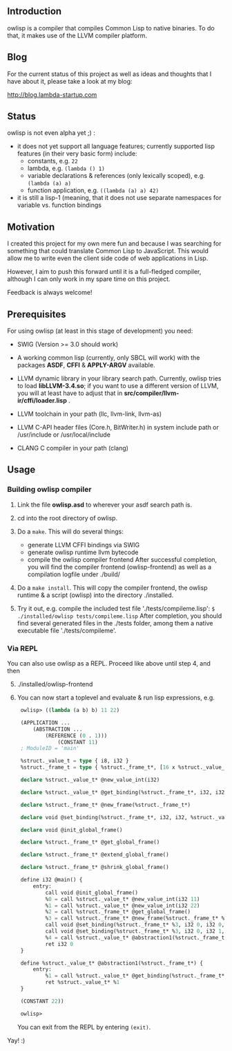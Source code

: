 ## Introduction

owlisp is a compiler that compiles Common Lisp to native binaries. To do that, it
makes use of the LLVM compiler platform.

## Blog

For the current status of this project as well as ideas and thoughts that I
have about it, please take a look at my blog:

http://blog.lambda-startup.com

## Status

owlisp is not even alpha yet ;) :
* it does not yet support all language features; currently supported lisp
  features (in their very basic form) include:
    * constants, e.g. ```22```
    * lambda, e.g. ```(lambda () 1)```
    * variable declarations & references (only lexically scoped), e.g. ```(lambda (a) a)```
    * function application, e.g. ```((lambda (a) a) 42)```
* it is still a lisp-1 (meaning, that it does not use separate namespaces
  for variable vs. function bindings

## Motivation

I created this project for my own mere fun and because I was searching for
something that could translate Common Lisp to JavaScript. This would allow
me to write even the client side code of web applications in Lisp.

However, I aim to push this forward until it is a full-fledged compiler,
although I can only work in my spare time on this project.

Feedback is always welcome!

## Prerequisites

For using owlisp (at least in this stage of development) you need:

* SWIG (Version >= 3.0 should work)

* A working common lisp (currently, only SBCL will work) with the packages
  **ASDF**, **CFFI** & **APPLY-ARGV** available.

* LLVM dynamic library in your library search path.
  Currently, owlisp tries to load **libLLVM-3.4.so**; if you want to use a
  different version of LLVM, you will at least have to adjust that in
  **src/compiler/llvm-ir/cffi/loader.lisp** .

* LLVM toolchain in your path (llc, llvm-link, llvm-as)

* LLVM C-API header files (Core.h, BitWriter.h) in system include path or
  /usr/include or /usr/local/include

* CLANG C compiler in your path (clang)

## Usage

### Building owlisp compiler

1. Link the file **owlisp.asd** to wherever your asdf search path is.

2. cd into the root directory of owlisp.

3. Do a ```make```. This will do several things:
   * generate LLVM CFFI bindings via SWIG
   * generate owlisp runtime llvm bytecode
   * compile the owlisp compiler frontend
   After successful completion, you will find the compiler frontend
   (owlisp-frontend) as well as a compilation logfile under ./build/

4. Do a ```make install```. This will copy the compiler frontend, the
   owlisp runtime & a script (owlisp) into the directory ./installed.

5. Try it out, e.g. compile the included test file './tests/compileme.lisp':
   ```$ ./installed/owlisp tests/compileme.lisp```
   After completion, you should find several generated files in the ./tests
   folder, among them a native executable file './tests/compileme'.

### Via REPL

You can also use owlisp as a REPL. Proceed like above until step 4, and then

5. ./installed/owlisp-frontend

6. You can now start a toplevel and evaluate & run lisp expressions, e.g.
   ```lisp
    owlisp> ((lambda (a b) b) 11 22)

	(APPLICATION ...
		(ABSTRACTION ...
			(REFERENCE (0 . 1)))
				(CONSTANT 11)
    ; ModuleID = 'main'

	%struct._value_t = type { i8, i32 }
	%struct._frame_t = type { %struct._frame_t*, [16 x %struct._value_t*] }

	declare %struct._value_t* @new_value_int(i32)

	declare %struct._value_t* @get_binding(%struct._frame_t*, i32, i32)

	declare %struct._frame_t* @new_frame(%struct._frame_t*)

	declare void @set_binding(%struct._frame_t*, i32, i32, %struct._value_t*)

	declare void @init_global_frame()

	declare %struct._frame_t* @get_global_frame()

	declare %struct._frame_t* @extend_global_frame()

	declare %struct._frame_t* @shrink_global_frame()

	define i32 @main() {
		entry:
			call void @init_global_frame()
			%0 = call %struct._value_t* @new_value_int(i32 11)
			%1 = call %struct._value_t* @new_value_int(i32 22)
			%2 = call %struct._frame_t* @get_global_frame()
			%3 = call %struct._frame_t* @new_frame(%struct._frame_t* %2)
			call void @set_binding(%struct._frame_t* %3, i32 0, i32 0, %struct._value_t* %0)
			call void @set_binding(%struct._frame_t* %3, i32 0, i32 1, %struct._value_t* %1)
			%4 = call %struct._value_t* @abstraction1(%struct._frame_t* %2)
			ret i32 0
    }

	define %struct._value_t* @abstraction1(%struct._frame_t*) {
		entry:
			%1 = call %struct._value_t* @get_binding(%struct._frame_t* %0, i32 0, i32 1)
			ret %struct._value_t* %1
    }

    (CONSTANT 22))

	owlisp>
   ```
   You can exit from the REPL by entering ```(exit)```.

Yay! :)
